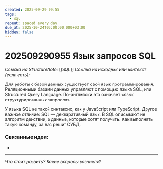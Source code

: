 ```yaml
---
created: 2025-09-29 09:55
tags:
  - sql
repeat: spaced every day
due_at: 2025-10-24T06:00:00.000+03:00
hidden: false
---
```

# 202509290955 Язык запросов SQL

*Ссылка на StructureNote:* [[SQL]]
*Ссылка на исходник или контекст (если есть):*

Для работы с базой данных существует свой язык программирования. Реляционными базами данных управляют с помощью языка SQL, или Structured Query Language. По-английски это означает «язык структурированных запросов».

У языка SQL не такой синтаксис, как у JavaScript или TypeScript. Другое важное отличие: SQL — декларативный язык. В SQL описывают не алгоритм действий, а данные, которые хотят получить. Как выполнить такую команду, за вас решит СУБД.

### Связанные идеи:

* 

---

*Что стоит развить? Какие вопросы возникли?*
